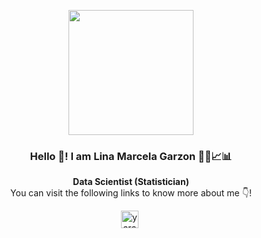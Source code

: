 <p align="center" width="300">
   <img align="center" width="200" src="https://media-exp1.licdn.com/dms/image/D4E03AQENX4gvn3_-cA/profile-displayphoto-shrink_200_200/0/1640387209516?e=1654732800&v=beta&t=7qvT4zIUbIe0vl3ZEAZcYCMV_Q5l3-JctK4Cl3wzfrw"/>
   <h3 align="center">Hello 👋! I am Lina Marcela Garzon 👩‍💻📈📊 </h3>
</p>

<p align="center"><strong>Data Scientist (Statistician)</strong> <br />You can visit the following links to know more about me 👇!</p>
<p align="center">
   <a href="https://www.linkedin.com/in/marcelamu/" target="blank" style='margin-right:4px'>
    <img align="center" src="https://cdn.jsdelivr.net/npm/simple-icons@3.0.1/icons/linkedin.svg" alt="yarangodev" height="28px" width="28px" />
  </a>
</p>
